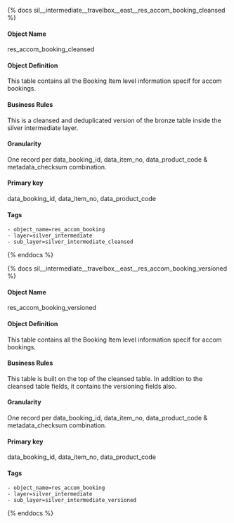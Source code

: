 {% docs sil__intermediate__travelbox__east__res_accom_booking_cleansed %}

#### Object Name
res_accom_booking_cleansed

#### Object Definition
This table contains all the Booking Item level information specif for accom bookings.

#### Business Rules
This is a cleansed and deduplicated version of the bronze table inside the silver intermediate layer.

#### Granularity
One record per data_booking_id, data_item_no, data_product_code & metadata_checksum combination.

#### Primary key
data_booking_id, data_item_no, data_product_code

#### Tags
    - object_name=res_accom_booking
    - layer=silver_intermediate
    - sub_layer=silver_intermediate_cleansed

{% enddocs %}

{% docs sil__intermediate__travelbox__east__res_accom_booking_versioned %}

#### Object Name
res_accom_booking_versioned

#### Object Definition
This table contains all the Booking Item level information specif for accom bookings.

#### Business Rules
This table is built on the top of the cleansed table. In addition to the cleansed table fields, it contains the versioning fields also.

#### Granularity
One record per data_booking_id, data_item_no, data_product_code & metadata_checksum combination.

#### Primary key
data_booking_id, data_item_no, data_product_code

#### Tags
    - object_name=res_accom_booking
    - layer=silver_intermediate
    - sub_layer=silver_intermediate_versioned

{% enddocs %}